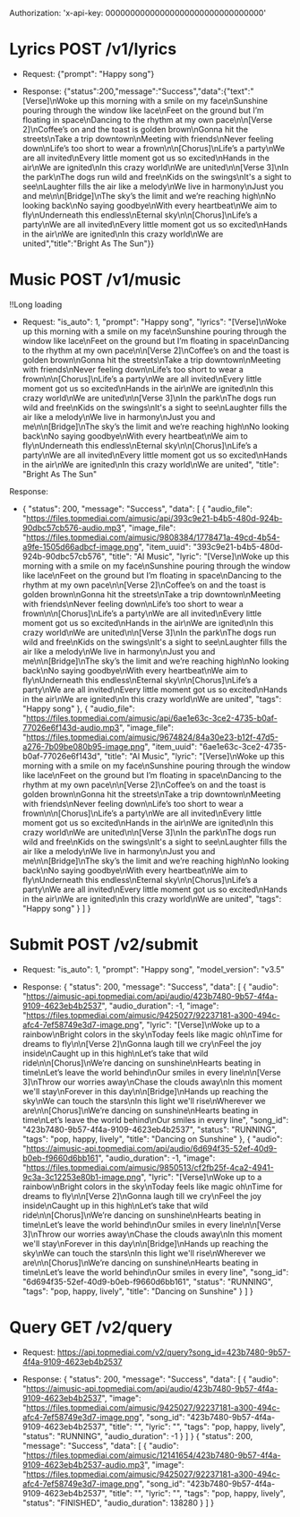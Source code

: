 Authorization: 'x-api-key: 00000000000000000000000000000000'

# Lyrics POST /v1/lyrics
- Request:
{"prompt": "Happy song"}

- Response:
{"status":200,"message":"Success","data":{"text":"[Verse]\nWoke up this morning with a smile on my face\nSunshine pouring through the window like lace\nFeet on the ground but I’m floating in space\nDancing to the rhythm at my own pace\n\n[Verse 2]\nCoffee’s on and the toast is golden brown\nGonna hit the streets\nTake a trip downtown\nMeeting with friends\nNever feeling down\nLife’s too short to wear a frown\n\n[Chorus]\nLife’s a party\nWe are all invited\nEvery little moment got us so excited\nHands in the air\nWe are ignited\nIn this crazy world\nWe are united\n\n[Verse 3]\nIn the park\nThe dogs run wild and free\nKids on the swings\nIt's a sight to see\nLaughter fills the air like a melody\nWe live in harmony\nJust you and me\n\n[Bridge]\nThe sky’s the limit and we’re reaching high\nNo looking back\nNo saying goodbye\nWith every heartbeat\nWe aim to fly\nUnderneath this endless\nEternal sky\n\n[Chorus]\nLife’s a party\nWe are all invited\nEvery little moment got us so excited\nHands in the air\nWe are ignited\nIn this crazy world\nWe are united","title":"Bright As The Sun"}}


# Music POST /v1/music
!!Long loading
- Request:
"is_auto": 1,
"prompt": "Happy song",
"lyrics": "[Verse]\nWoke up this morning with a smile on my face\nSunshine pouring through the window like lace\nFeet on the ground but I’m floating in space\nDancing to the rhythm at my own pace\n\n[Verse 2]\nCoffee’s on and the toast is golden brown\nGonna hit the streets\nTake a trip downtown\nMeeting with friends\nNever feeling down\nLife’s too short to wear a frown\n\n[Chorus]\nLife’s a party\nWe are all invited\nEvery little moment got us so excited\nHands in the air\nWe are ignited\nIn this crazy world\nWe are united\n\n[Verse 3]\nIn the park\nThe dogs run wild and free\nKids on the swings\nIt's a sight to see\nLaughter fills the air like a melody\nWe live in harmony\nJust you and me\n\n[Bridge]\nThe sky’s the limit and we’re reaching high\nNo looking back\nNo saying goodbye\nWith every heartbeat\nWe aim to fly\nUnderneath this endless\nEternal sky\n\n[Chorus]\nLife’s a party\nWe are all invited\nEvery little moment got us so excited\nHands in the air\nWe are ignited\nIn this crazy world\nWe are united",
"title": "Bright As The Sun"

Response:
- {
  "status": 200,
  "message": "Success",
  "data": [
    {
      "audio_file": "https://files.topmediai.com/aimusic/api/393c9e21-b4b5-480d-924b-90dbc57cb576-audio.mp3",
      "image_file": "https://files.topmediai.com/aimusic/9808384/1778471a-49cd-4b54-a9fe-1505d66adbcf-image.png",
      "item_uuid": "393c9e21-b4b5-480d-924b-90dbc57cb576",
      "title": "AI Music",
      "lyric": "[Verse]\\nWoke up this morning with a smile on my face\\nSunshine pouring through the window like lace\\nFeet on the ground but I’m floating in space\\nDancing to the rhythm at my own pace\\n\\n[Verse 2]\\nCoffee’s on and the toast is golden brown\\nGonna hit the streets\\nTake a trip downtown\\nMeeting with friends\\nNever feeling down\\nLife’s too short to wear a frown\\n\\n[Chorus]\\nLife’s a party\\nWe are all invited\\nEvery little moment got us so excited\\nHands in the air\\nWe are ignited\\nIn this crazy world\\nWe are united\\n\\n[Verse 3]\\nIn the park\\nThe dogs run wild and free\\nKids on the swings\\nIt's a sight to see\\nLaughter fills the air like a melody\\nWe live in harmony\\nJust you and me\\n\\n[Bridge]\\nThe sky’s the limit and we’re reaching high\\nNo looking back\\nNo saying goodbye\\nWith every heartbeat\\nWe aim to fly\\nUnderneath this endless\\nEternal sky\\n\\n[Chorus]\\nLife’s a party\\nWe are all invited\\nEvery little moment got us so excited\\nHands in the air\\nWe are ignited\\nIn this crazy world\\nWe are united",
      "tags": "Happy song"
    },
    {
      "audio_file": "https://files.topmediai.com/aimusic/api/6ae1e63c-3ce2-4735-b0af-77026e6f143d-audio.mp3",
      "image_file": "https://files.topmediai.com/aimusic/9674824/84a30e23-b12f-47d5-a276-7b09be080b95-image.png",
      "item_uuid": "6ae1e63c-3ce2-4735-b0af-77026e6f143d",
      "title": "AI Music",
      "lyric": "[Verse]\\nWoke up this morning with a smile on my face\\nSunshine pouring through the window like lace\\nFeet on the ground but I’m floating in space\\nDancing to the rhythm at my own pace\\n\\n[Verse 2]\\nCoffee’s on and the toast is golden brown\\nGonna hit the streets\\nTake a trip downtown\\nMeeting with friends\\nNever feeling down\\nLife’s too short to wear a frown\\n\\n[Chorus]\\nLife’s a party\\nWe are all invited\\nEvery little moment got us so excited\\nHands in the air\\nWe are ignited\\nIn this crazy world\\nWe are united\\n\\n[Verse 3]\\nIn the park\\nThe dogs run wild and free\\nKids on the swings\\nIt's a sight to see\\nLaughter fills the air like a melody\\nWe live in harmony\\nJust you and me\\n\\n[Bridge]\\nThe sky’s the limit and we’re reaching high\\nNo looking back\\nNo saying goodbye\\nWith every heartbeat\\nWe aim to fly\\nUnderneath this endless\\nEternal sky\\n\\n[Chorus]\\nLife’s a party\\nWe are all invited\\nEvery little moment got us so excited\\nHands in the air\\nWe are ignited\\nIn this crazy world\\nWe are united",
      "tags": "Happy song"
    }
  ]
}


# Submit POST /v2/submit
- Request:
  "is_auto": 1,
  "prompt": "Happy song",
  "model_version": "v3.5"

- Response:
{
  "status": 200,
  "message": "Success",
  "data": [
    {
      "audio": "https://aimusic-api.topmediai.com/api/audio/423b7480-9b57-4f4a-9109-4623eb4b2537",
      "audio_duration": -1,
      "image": "https://files.topmediai.com/aimusic/9425027/92237181-a300-494c-afc4-7ef58749e3d7-image.png",
      "lyric": "[Verse]\nWoke up to a rainbow\nBright colors in the sky\nToday feels like magic oh\nTime for dreams to fly\n\n[Verse 2]\nGonna laugh till we cry\nFeel the joy inside\nCaught up in this high\nLet’s take that wild ride\n\n[Chorus]\nWe’re dancing on sunshine\nHearts beating in time\nLet’s leave the world behind\nOur smiles in every line\n\n[Verse 3]\nThrow our worries away\nChase the clouds away\nIn this moment we'll stay\nForever in this day\n\n[Bridge]\nHands up reaching the sky\nWe can touch the stars\nIn this light we'll rise\nWherever we are\n\n[Chorus]\nWe’re dancing on sunshine\nHearts beating in time\nLet’s leave the world behind\nOur smiles in every line",
      "song_id": "423b7480-9b57-4f4a-9109-4623eb4b2537",
      "status": "RUNNING",
      "tags": "pop, happy, lively",
      "title": "Dancing on Sunshine"
    },
    {
      "audio": "https://aimusic-api.topmediai.com/api/audio/6d694f35-52ef-40d9-b0eb-f9660d6bb161",
      "audio_duration": -1,
      "image": "https://files.topmediai.com/aimusic/9850513/cf2fb25f-4ca2-4941-9c3a-3c12253e80b1-image.png",
      "lyric": "[Verse]\nWoke up to a rainbow\nBright colors in the sky\nToday feels like magic oh\nTime for dreams to fly\n\n[Verse 2]\nGonna laugh till we cry\nFeel the joy inside\nCaught up in this high\nLet’s take that wild ride\n\n[Chorus]\nWe’re dancing on sunshine\nHearts beating in time\nLet’s leave the world behind\nOur smiles in every line\n\n[Verse 3]\nThrow our worries away\nChase the clouds away\nIn this moment we'll stay\nForever in this day\n\n[Bridge]\nHands up reaching the sky\nWe can touch the stars\nIn this light we'll rise\nWherever we are\n\n[Chorus]\nWe’re dancing on sunshine\nHearts beating in time\nLet’s leave the world behind\nOur smiles in every line",
      "song_id": "6d694f35-52ef-40d9-b0eb-f9660d6bb161",
      "status": "RUNNING",
      "tags": "pop, happy, lively",
      "title": "Dancing on Sunshine"
    }
  ]
}


# Query GET /v2/query
- Request:
https://api.topmediai.com/v2/query?song_id=423b7480-9b57-4f4a-9109-4623eb4b2537

- Response:
{
  "status": 200,
  "message": "Success",
  "data": [
    {
      "audio": "https://aimusic-api.topmediai.com/api/audio/423b7480-9b57-4f4a-9109-4623eb4b2537",
      "image": "https://files.topmediai.com/aimusic/9425027/92237181-a300-494c-afc4-7ef58749e3d7-image.png",
      "song_id": "423b7480-9b57-4f4a-9109-4623eb4b2537",
      "title": "",
      "lyric": "",
      "tags": "pop, happy, lively",
      "status": "RUNNING",
      "audio_duration": -1
    }
  ]
}
{
  "status": 200,
  "message": "Success",
  "data": [
    {
      "audio": "https://files.topmediai.com/aimusic/12141654/423b7480-9b57-4f4a-9109-4623eb4b2537-audio.mp3",
      "image": "https://files.topmediai.com/aimusic/9425027/92237181-a300-494c-afc4-7ef58749e3d7-image.png",
      "song_id": "423b7480-9b57-4f4a-9109-4623eb4b2537",
      "title": "",
      "lyric": "",
      "tags": "pop, happy, lively",
      "status": "FINISHED",
      "audio_duration": 138280
    }
  ]
}
